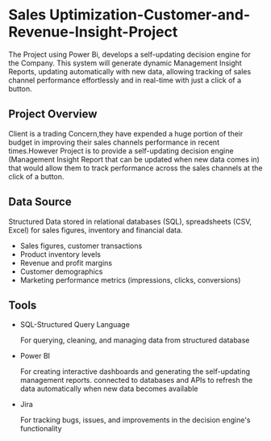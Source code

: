 # Sales Uptimization-Customer-and-Revenue-Insight-Project
 The Project using Power Bi, develops a self-updating decision engine for the Company. This system will generate dynamic Management Insight Reports, updating automatically with new data, allowing  tracking of sales channel performance effortlessly and in real-time with just a click of a button.

## Project Overview
Client is a trading Concern,they have expended a huge portion of their budget in improving their sales channels 
performance in recent times.However Project is to provide a self-updating decision engine (Management Insight Report 
that can be updated when new data comes in) that would allow them to track performance across the sales 
channels at the click of a button. 


## Data Source
Structured Data stored in relational databases (SQL), spreadsheets (CSV, Excel) for sales figures, inventory and financial data.

-  Sales figures, customer transactions
-  Product inventory levels
-  Revenue and profit margins
-  Customer demographics
-  Marketing performance metrics (impressions, clicks, conversions)



## Tools
-  SQL-Structured Query Language
  
   For querying, cleaning, and managing data from structured database
   
-  Power BI
  
   For creating interactive dashboards and generating the self-updating management reports. connected to databases and APIs to refresh the data automatically when new data becomes available
  
-  Jira

   For tracking bugs, issues, and improvements in the decision engine's functionality
